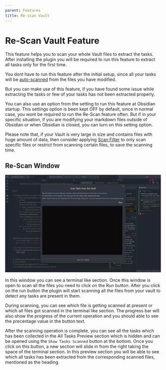 ```yaml
---
parent: Features
title: Re-scan Vault
---
```


# Re-Scan Vault Feature

This feature helps you to scan your whole Vault files to extract the tasks. After installing the plugin you will be required to run this feature to extract all tasks only for the first time.

You dont have to run this feature after the initial setup, since all your tasks will be [auto-scanned](../Features/Auto_Scanning_Files.md) from the files you have modified.

But you can make use of this feature, if you have found some issue while extracting the tasks or few of your tasks has not been extracted properly.

You can also use an option from the setting to run this feature at Obsidian startup. This settings option is been kept OFF by default, since in normal case, you wont be required to run the Re-Scan feature often. But if in your specific situation, if you are modifying your markdown files outside of Obsidian or when Obsidian is closed, you can turn on this setting option.

Please note  that, if your Vault is very large in size and contains files with huge amount of data, then consider applying [Scan Filter](../Features/Filters_for_Scanning.md) to only scan specific files or restrict from scanning certain files, to save the scanning time.

## Re-Scan Window

![ReScan Vault Window Open](../../assets/ReScanVaultModalOpen.png)

In this wiindow you can see a terminal like section. Once this window is open to scan all the files you need to click on the Run button. After you click on the run button the plugin will start scanning all the files from your vault to detect any tasks are present in them.

During scanning, you can see which file is getting scanned at present or which all files got scanned in the terminal like section. The progress bar will also show the progress of the current operation and you should able to see the precentage value in the button text.

After the scanning operation is complete, you can see all the tasks which has been collected in the All Tasks Preview section which is hidden and can be opened using the `Show
Tasks Scanned` button at the bottom. Once you click on this button, a new section will slide in from the right taking the space of the terminal section. In this preview section you will be able to see which all tasks has been extracted from the corresponding scanned files, mentioned as the heading.
